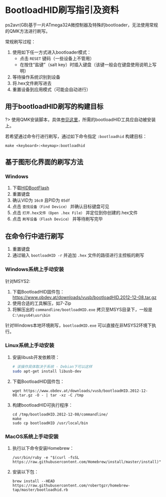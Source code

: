 # BootloadHID刷写指引及资料

<!---
  original document: 0.14.23:docs/flashing_bootloadhid.md
  git diff 0.14.23 HEAD -- docs/flashing_bootloadhid.md | cat
-->

ps2avr(GB)基于一片ATmega32A微控制器及特殊的bootloader，无法使用常规的QMK方法进行刷写。

常规刷写过程：

1. 使用如下任一方式进入bootloader模式：
    * 点击 `RESET` 键码（一些设备上不管用）
    * 在按住“盐键”（salt key）时插入键盘（该键一般会在键盘使用说明上写明）
2. 等待操作系统识别到设备
3. 将.hex文件刷写进去
4. 重置设备到应用模式（可能会自动进行）

## 用于bootloadHID刷写的构建目标

?> 使用QMK安装脚本，具体[参见这里](zh-cn/newbs_getting_started.md)，所需的bootloadHID工具应自动被安装上。

若希望通过命令行进行刷写，通过如下命令指定 `:bootloadhid` 构建目标：

    make <keyboard>:<keymap>:bootloadhid

## 基于图形化界面的刷写方法

### Windows
1. 下载[HIDBootFlash](http://vusb.wikidot.com/project:hidbootflash)
2. 重置键盘
3. 确认VID为 `16c0` 且PID为 `05df`
4. 点击 `查找设备（Find Device）` 并确认目标键盘可见
5. 点击 `打开.hex文件（Open .hex File）` 并定位到你创建的.hex文件
6. 点击 `刷写设备（Flash Device）` 并等待刷写完毕

## 在命令行中进行刷写

1. 重置键盘 
2. 通过输入 `bootloadHID -r` 并追加 `.hex` 文件的路径进行主控板的刷写

### Windows系统上手动安装
针对MSYS2:
1. 下载BootloadHID固件包：https://www.obdev.at/downloads/vusb/bootloadHID.2012-12-08.tar.gz
2. 使用合适的工具解压，如7-Zip
3. 将解压出的 `commandline/bootloadHID.exe` 拷贝至MSYS目录下，一般是 `C:\msys64\usr\bin`

针对Windows本地环境刷写，`bootloadHID.exe` 可以直接在非MSYS2环境下执行。

### Linux系统上手动安装
1. 安装libusb开发依赖项：
    ```bash
    # 该操作具体取决于系统 - Debian下可以这样
    sudo apt-get install libusb-dev
    ```
2. 下载BootloadHID固件包：
    ```
    wget https://www.obdev.at/downloads/vusb/bootloadHID.2012-12-08.tar.gz -O - | tar -xz -C /tmp
    ```
3. 构建bootloadHID可执行程序：
    ```
    cd /tmp/bootloadHID.2012-12-08/commandline/
    make
    sudo cp bootloadHID /usr/local/bin
    ```

### MacOS系统上手动安装
1. 执行以下命令安装Homebrew：
    ```
    /usr/bin/ruby -e "$(curl -fsSL https://raw.githubusercontent.com/Homebrew/install/master/install)"
    ```
2. 安装以下包：
    ```
    brew install --HEAD https://raw.githubusercontent.com/robertgzr/homebrew-tap/master/bootloadhid.rb
    ```
